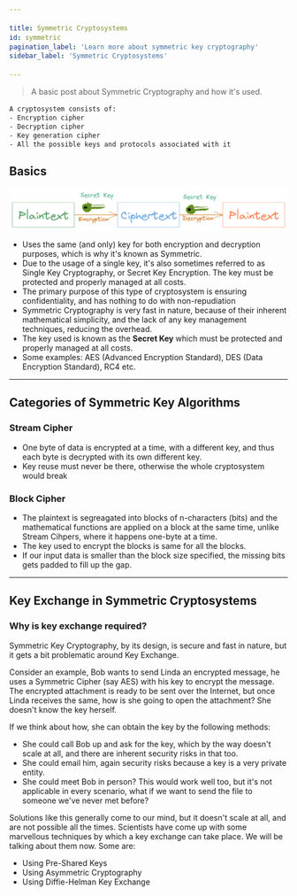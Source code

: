 ```yaml
---

title: Symmetric Cryptosystems
id: symmetric
pagination_label: 'Learn more about symmetric key cryptography'
sidebar_label: 'Symmetric Cryptosystems'

---
```


> A basic post about Symmetric Cryptography and how it's used.

```
A cryptosystem consists of:
- Encryption cipher
- Decryption cipher
- Key generation cipher
- All the possible keys and protocols associated with it
```

## Basics

![Symmetric Key Cryptography](/img/docs/crypto/cryptosystems/symmetric.png)


- Uses the same (and only) key for both encryption and decryption purposes, which is why it's known as Symmetric.
- Due to the usage of a single key, it's also sometimes referred to as Single Key Cryptography, or Secret Key Encryption. The key must be protected and properly managed at all costs.
- The primary purpose of this type of cryptosystem is ensuring confidentiality, and has nothing to do with non-repudiation
- Symmetric Cryptography is very fast in nature, because of their inherent mathematical simplicity, and the lack of any key management techniques, reducing the overhead.
- The key used is known as the **Secret Key** which must be protected and properly managed at all costs.
- Some examples: AES (Advanced Encryption Standard), DES (Data Encryption Standard), RC4 etc.

---

## Categories of Symmetric Key Algorithms

### Stream Cipher

- One byte of data is encrypted at a time, with a different key, and thus each byte is decrypted with its own different key.
- Key reuse must never be there, otherwise the whole cryptosystem would break

### Block Cipher

- The plaintext is segreagated into blocks of n-characters (bits) and the mathematical functions are applied on a block at the same time, unlike Stream Cihpers, where it happens one-byte at a time.
- The key used to encrypt the blocks is same for all the blocks.
- If our input data is smaller than the block size specified, the missing bits gets padded to fill up the gap.

---

## Key Exchange in Symmetric Cryptosystems

### Why is key exchange required?

Symmetric Key Cryptography, by its design, is secure and fast in nature, but it gets a bit problematic around Key Exchange.

Consider an example, Bob wants to send Linda an encrypted message, he uses a Symmetric Cipher (say AES) with his key to encrypt the message. The encrypted attachment is ready to be sent over the Internet, but once Linda receives the same, how is she going to open the attachment? She doesn't know the key herself. 

If we think about how, she can obtain the key by the following methods:
- She could call Bob up and ask for the key, which by the way doesn't scale at all, and there are inherent security risks in that too.
- She could email him, again security risks because a key is a very private entity.
- She could meet Bob in person? This would work well too, but it's not applicable in every scenario, what if we want to send the file to someone we've never met before?

Solutions like this generally come to our mind, but it doesn't scale at all, and are not possible all the times. Scientists have come up with some marvellous techniques by which a key exchange can take place. We will be talking about them now. Some are:
- Using Pre-Shared Keys 
- Using Asymmetric Cryptography
- Using Diffie-Helman Key Exchange
